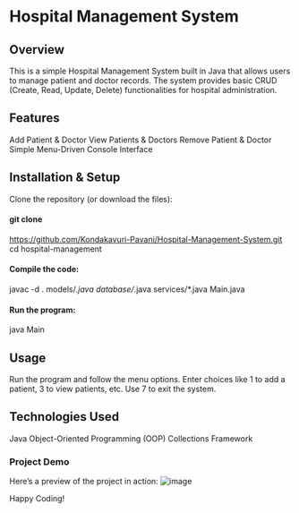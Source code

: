 # Hospital Management System

## Overview
This is a simple Hospital Management System built in Java that allows users to manage patient and doctor records. The system provides basic CRUD (Create, Read, Update, Delete) functionalities for hospital administration.



## Features
Add Patient & Doctor 
View Patients & Doctors 
Remove Patient & Doctor 
Simple Menu-Driven Console Interface

## Installation & Setup
Clone the repository (or download the files):

#### git clone 
https://github.com/Kondakavuri-Pavani/Hospital-Management-System.git
cd hospital-management

#### Compile the code:
javac -d . models/*.java database/*.java services/*.java Main.java

#### Run the program:
java Main


## Usage
Run the program and follow the menu options.
Enter choices like 1 to add a patient, 3 to view patients, etc.
Use 7 to exit the system.


## Technologies Used
Java
Object-Oriented Programming (OOP)
Collections Framework

### Project Demo
Here’s a preview of the project in action:
![image](https://github.com/user-attachments/assets/76d69d39-76a4-41f2-aead-c7e90c94542b)

Happy Coding!



